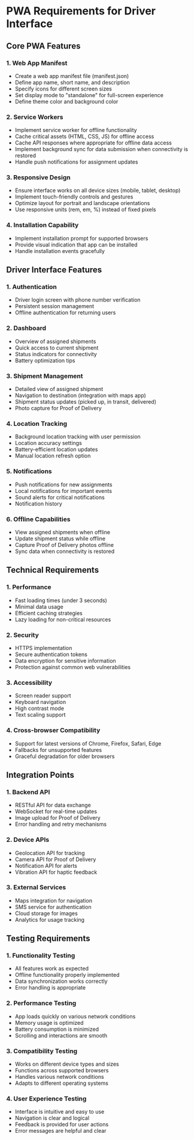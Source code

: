 # PWA Requirements for Driver Interface

## Core PWA Features

### 1. Web App Manifest
- Create a web app manifest file (manifest.json)
- Define app name, short name, and description
- Specify icons for different screen sizes
- Set display mode to "standalone" for full-screen experience
- Define theme color and background color

### 2. Service Workers
- Implement service worker for offline functionality
- Cache critical assets (HTML, CSS, JS) for offline access
- Cache API responses where appropriate for offline data access
- Implement background sync for data submission when connectivity is restored
- Handle push notifications for assignment updates

### 3. Responsive Design
- Ensure interface works on all device sizes (mobile, tablet, desktop)
- Implement touch-friendly controls and gestures
- Optimize layout for portrait and landscape orientations
- Use responsive units (rem, em, %) instead of fixed pixels

### 4. Installation Capability
- Implement installation prompt for supported browsers
- Provide visual indication that app can be installed
- Handle installation events gracefully

## Driver Interface Features

### 1. Authentication
- Driver login screen with phone number verification
- Persistent session management
- Offline authentication for returning users

### 2. Dashboard
- Overview of assigned shipments
- Quick access to current shipment
- Status indicators for connectivity
- Battery optimization tips

### 3. Shipment Management
- Detailed view of assigned shipment
- Navigation to destination (integration with maps app)
- Shipment status updates (picked up, in transit, delivered)
- Photo capture for Proof of Delivery

### 4. Location Tracking
- Background location tracking with user permission
- Location accuracy settings
- Battery-efficient location updates
- Manual location refresh option

### 5. Notifications
- Push notifications for new assignments
- Local notifications for important events
- Sound alerts for critical notifications
- Notification history

### 6. Offline Capabilities
- View assigned shipments when offline
- Update shipment status while offline
- Capture Proof of Delivery photos offline
- Sync data when connectivity is restored

## Technical Requirements

### 1. Performance
- Fast loading times (under 3 seconds)
- Minimal data usage
- Efficient caching strategies
- Lazy loading for non-critical resources

### 2. Security
- HTTPS implementation
- Secure authentication tokens
- Data encryption for sensitive information
- Protection against common web vulnerabilities

### 3. Accessibility
- Screen reader support
- Keyboard navigation
- High contrast mode
- Text scaling support

### 4. Cross-browser Compatibility
- Support for latest versions of Chrome, Firefox, Safari, Edge
- Fallbacks for unsupported features
- Graceful degradation for older browsers

## Integration Points

### 1. Backend API
- RESTful API for data exchange
- WebSocket for real-time updates
- Image upload for Proof of Delivery
- Error handling and retry mechanisms

### 2. Device APIs
- Geolocation API for tracking
- Camera API for Proof of Delivery
- Notification API for alerts
- Vibration API for haptic feedback

### 3. External Services
- Maps integration for navigation
- SMS service for authentication
- Cloud storage for images
- Analytics for usage tracking

## Testing Requirements

### 1. Functionality Testing
- All features work as expected
- Offline functionality properly implemented
- Data synchronization works correctly
- Error handling is appropriate

### 2. Performance Testing
- App loads quickly on various network conditions
- Memory usage is optimized
- Battery consumption is minimized
- Scrolling and interactions are smooth

### 3. Compatibility Testing
- Works on different device types and sizes
- Functions across supported browsers
- Handles various network conditions
- Adapts to different operating systems

### 4. User Experience Testing
- Interface is intuitive and easy to use
- Navigation is clear and logical
- Feedback is provided for user actions
- Error messages are helpful and clear